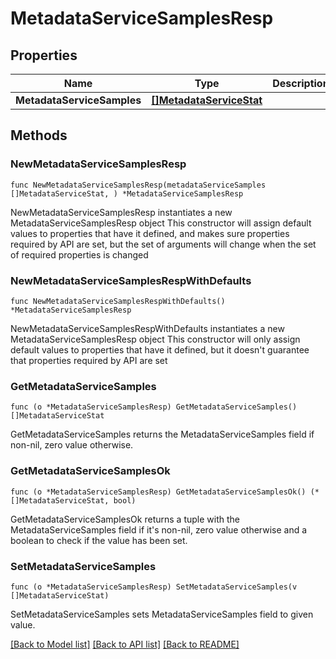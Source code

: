 # MetadataServiceSamplesResp

## Properties

Name | Type | Description | Notes
------------ | ------------- | ------------- | -------------
**MetadataServiceSamples** | [**[]MetadataServiceStat**](MetadataServiceStat.md) |  | 

## Methods

### NewMetadataServiceSamplesResp

`func NewMetadataServiceSamplesResp(metadataServiceSamples []MetadataServiceStat, ) *MetadataServiceSamplesResp`

NewMetadataServiceSamplesResp instantiates a new MetadataServiceSamplesResp object
This constructor will assign default values to properties that have it defined,
and makes sure properties required by API are set, but the set of arguments
will change when the set of required properties is changed

### NewMetadataServiceSamplesRespWithDefaults

`func NewMetadataServiceSamplesRespWithDefaults() *MetadataServiceSamplesResp`

NewMetadataServiceSamplesRespWithDefaults instantiates a new MetadataServiceSamplesResp object
This constructor will only assign default values to properties that have it defined,
but it doesn't guarantee that properties required by API are set

### GetMetadataServiceSamples

`func (o *MetadataServiceSamplesResp) GetMetadataServiceSamples() []MetadataServiceStat`

GetMetadataServiceSamples returns the MetadataServiceSamples field if non-nil, zero value otherwise.

### GetMetadataServiceSamplesOk

`func (o *MetadataServiceSamplesResp) GetMetadataServiceSamplesOk() (*[]MetadataServiceStat, bool)`

GetMetadataServiceSamplesOk returns a tuple with the MetadataServiceSamples field if it's non-nil, zero value otherwise
and a boolean to check if the value has been set.

### SetMetadataServiceSamples

`func (o *MetadataServiceSamplesResp) SetMetadataServiceSamples(v []MetadataServiceStat)`

SetMetadataServiceSamples sets MetadataServiceSamples field to given value.



[[Back to Model list]](../README.md#documentation-for-models) [[Back to API list]](../README.md#documentation-for-api-endpoints) [[Back to README]](../README.md)



